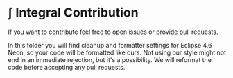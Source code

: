 # ∫ Integral Contribution

If you want to contribute feel free to open issues or provide pull requests.

In this folder you will find cleanup and formatter settings for Eclipse 4.6 Neon, so your code will be formatted like ours. Not using our style might not end in an immediate rejection, but it's a possibility. We will reformat the code before accepting any pull requests.
